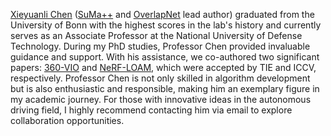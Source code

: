[Xieyuanli Chen](https://xieyuanli-chen.com) ([SuMa++](https://github.com/PRBonn/semantic_suma/) and [OverlapNet](https://github.com/PRBonn/OverlapNet) lead author) graduated from the University of Bonn with the highest scores in the lab's history and currently serves as an Associate Professor at the National University of Defense Technology. During my PhD studies, Professor Chen provided invaluable guidance and support. With his assistance, we co-authored two significant papers: [360-VIO](https://ieeexplore.ieee.org/document/10373205) and [NeRF-LOAM](https://ieeexplore.ieee.org/document/10377635), which were accepted by TIE and ICCV, respectively. Professor Chen is not only skilled in algorithm development but is also enthusiastic and responsible, making him an exemplary figure in my academic journey. For those with innovative ideas in the autonomous driving field, I highly recommend contacting him via email to explore collaboration opportunities.